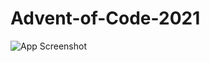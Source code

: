 # Advent-of-Code-2021
![App Screenshot](https://blog.pythondiscord.com/content/images/size/w2000/2021/03/AoC_banner.png)
